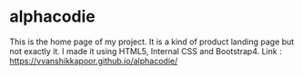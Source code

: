 # alphacodie
This is the home page of my project. It is a kind of product landing page but not exactly it. I made it using HTML5, Internal CSS and Bootstrap4.
Link : https://vvanshikkapoor.github.io/alphacodie/
